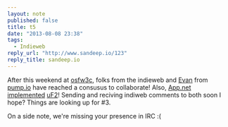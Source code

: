 ```yaml
---
layout: note
published: false
title: t5
date: "2013-08-08 23:38"
tags: 
  - Indieweb
reply_url: "http://www.sandeep.io/123"
reply_title: sandeep.io
---
```


After this weekend at [osfw3c](http://www.w3.org/2013/socialweb/agenda.html), folks from the indieweb and [Evan](https://e14n.com) from [pump.io](http://pump.io) have reached a consusus to collaborate!  Also, [App.net implemented](http://blog.app.net/2013/08/07/response-to-brennan-novak-part-ii/) [uF2](http://microformats.org/wiki/microformats2)!  Sending and reciving indiweb comments to both soon I hope?  Things are looking up for #3.

On a side note, we're missing your presence in IRC :(
